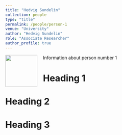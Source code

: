 ```yaml
---
title: "Hedvig Sundelin"
collection: people
type: "title"
permalink: /people/person-1
venue: "University"
author: "Hedvig Sundelin"
role: "Associate Researcher"
author_profile: true
---
```

<img align="left" src="/hedvigsun/images/cat.png" width="100px" style="padding-right: 15px">

Information about person number 1

Heading 1
======

Heading 2
======

Heading 3
======
